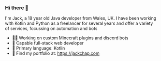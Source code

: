 ### Hi there 👋

I'm Jack, a 18 year old Java developer from Wales, UK. I have been working with Kotlin and Python as a freelancer for several years and offer a variety of services, focussing on automation and bots

- 👨‍💻 Working on custom Minecraft plugins and discord bots
- 🤔 Capable full-stack web developer
- 💬 Primary language: Kotlin
- 🔗 Find my portfolio at: https://jackchap.com
